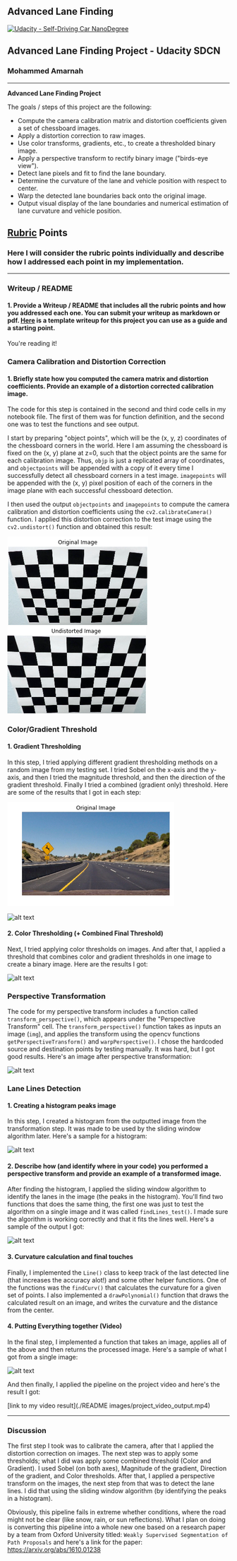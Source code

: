 ## Advanced Lane Finding
[![Udacity - Self-Driving Car NanoDegree](https://s3.amazonaws.com/udacity-sdc/github/shield-carnd.svg)](http://www.udacity.com/drive)

## Advanced Lane Finding Project - Udacity SDCN

### Mohammed Amarnah

---

**Advanced Lane Finding Project**

The goals / steps of this project are the following:

* Compute the camera calibration matrix and distortion coefficients given a set of chessboard images.
* Apply a distortion correction to raw images.
* Use color transforms, gradients, etc., to create a thresholded binary image.
* Apply a perspective transform to rectify binary image ("birds-eye view").
* Detect lane pixels and fit to find the lane boundary.
* Determine the curvature of the lane and vehicle position with respect to center.
* Warp the detected lane boundaries back onto the original image.
* Output visual display of the lane boundaries and numerical estimation of lane curvature and vehicle position.

[//]: # (Image References)

[image1]: ./README-images/originalcal.png "Original Chessboard"
[image2]: ./README-images/Processedcal.png "Undistorted Chessboard"
[image3]: ./README-images/download.png "Original Image"
[image4]: ./README-images/download1.png "Different Gradient Thresholding methods"
[image5]: ./README-images/download2.png "Color Thresholding(left), and Combined Thresholding(right)"
[image6]: ./README-images/download3.png "Perspective Transformation"
[image7]: ./README-images/download4.png "Histogram"
[image8]: ./README-images/download5.png "Line Detection"
[image9]: ./README-images/download6.png "Final Pipeline (shows polynomial fitting)"
[video1]: ./README-images/project_video_output.mp4 "Output Video"

## [Rubric](https://review.udacity.com/#!/rubrics/571/view) Points

### Here I will consider the rubric points individually and describe how I addressed each point in my implementation.  

---

### Writeup / README

#### 1. Provide a Writeup / README that includes all the rubric points and how you addressed each one.  You can submit your writeup as markdown or pdf.  [Here](https://github.com/udacity/CarND-Advanced-Lane-Lines/blob/master/writeup_template.md) is a template writeup for this project you can use as a guide and a starting point.  

You're reading it!

### Camera Calibration and Distortion Correction

#### 1. Briefly state how you computed the camera matrix and distortion coefficients. Provide an example of a distortion corrected calibration image.

The code for this step is contained in the second and third code cells in my notebook file. The first of them was for function definition, and the second one was to test the functions and see output.

I start by preparing "object points", which will be the (x, y, z) coordinates of the chessboard corners in the world. Here I am assuming the chessboard is fixed on the (x, y) plane at z=0, such that the object points are the same for each calibration image.  Thus, `objp` is just a replicated array of coordinates, and `objectpoints` will be appended with a copy of it every time I successfully detect all chessboard corners in a test image.  `imagepoints` will be appended with the (x, y) pixel position of each of the corners in the image plane with each successful chessboard detection.  

I then used the output `objectpoints` and `imagepoints` to compute the camera calibration and distortion coefficients using the `cv2.calibrateCamera()` function.  I applied this distortion correction to the test image using the `cv2.undistort()` function and obtained this result: 

![alt text][image1]
![alt text][image2]

### Color/Gradient Threshold

#### 1. Gradient Thresholding
In this step, I tried applying different gradient thresholding methods on a random image from my testing set. I tried Sobel on the x-axis and the y-axis, and then I tried the magnitude threshold, and then the direction of the gradient threshold. 
Finally I tried a combined (gradient only) threshold. Here are some of the results that I got in each step:

![alt text][image3]

![alt text][image4]

#### 2. Color Thresholding (+ Combined Final Threshold)
Next, I tried applying color thresholds on images. And after that, I applied a threshold that combines color and gradient thresholds in one image to create a binary image. Here are the results I got:

![alt text][image5]

### Perspective Transformation
The code for my perspective transform includes a function called `transform_perspective()`, which appears under the "Perspective Transform" cell. The `transform_perspective()` function takes as inputs an image (`img`), and applies the transform using the opencv functions `getPerspectiveTransform()` and `warpPerspective()`. I chose the hardcoded source and destination points by testing manually. It was hard, but I got good results. Here's an image after perspective transformation:

![alt text][image6]

### Lane Lines Detection

#### 1. Creating a histogram peaks image

In this step, I created a histogram from the outputted image from the transformation step. It was made to be used by the sliding window algorithm later. Here's a sample for a histogram:

![alt text][image7]

#### 2. Describe how (and identify where in your code) you performed a perspective transform and provide an example of a transformed image.

After finding the histogram, I applied the sliding window algorithm to identify the lanes in the image (the peaks in the histogram). You'll find two functions that does the same thing, the first one was just to test the algorithm on a single image and it was called `findLines_test()`. I made sure the algorithm is working correctly and that it fits the lines well. Here's a sample of the output I got: 

![alt text][image8] 

#### 3. Curvature calculation and final touches

Finally, I implemented the `Line()` class to keep track of the last detected line (that increases the accuracy alot!) and some other helper functions. One of the functions was the `findCurv()` that calculates the curvature for a given set of points. I also implemented a `drawPolynomial()` function that draws the calculated result on an image, and writes the curvature and the distance from the center.

#### 4. Putting Everything together (Video)

In the final step, I implemented a function that takes an image, applies all of the above and then returns the processed image. Here's a sample of what I got from a single image:

![alt text][image9]

And then finally, I applied the pipeline on the project video and here's the result I got:

[link to my video result](./README images/project_video_output.mp4)

---

### Discussion

The first step I took was to calibrate the camera, after that I applied the distortion correction on images. The next step was to apply some thresholds; what I did was apply some combined threshold (Color and Gradient). I used Sobel (on both axes), Magnitude of the gradient, Direction of the gradient, and Color thresholds. 
After that, I applied a perspective transform on the images, the next step from that was to detect the lane lines. I did that using the sliding window algorithm (by identifying the peaks in a histogram).

Obviously, this pipeline fails in extreme whether conditions, where the road might not be clear (like snow, rain, or sun reflections). What I plan on doing is converting this pipeline into a whole new one based on a research paper by a team from Oxford University titled: 
`Weakly Supervised Segmentation of Path Proposals`
and here's a link for the paper: 
https://arxiv.org/abs/1610.01238
